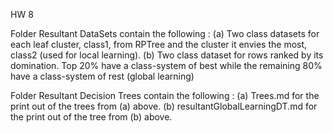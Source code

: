 HW 8

Folder Resultant DataSets contain the following :
(a) Two class datasets for each leaf cluster, class1, from RPTree and the cluster it envies the most, class2 (used for local learning).
(b) Two class dataset for rows ranked by its domination. Top 20% have a class-system of best while the remaining 80% have a class-system of rest (global learning)

Folder Resultant Decision Trees contain the following :
(a) Trees.md for the print out of the trees from (a) above. 
(b) resultantGlobalLearningDT.md for the print out of the tree from (b) above. 
